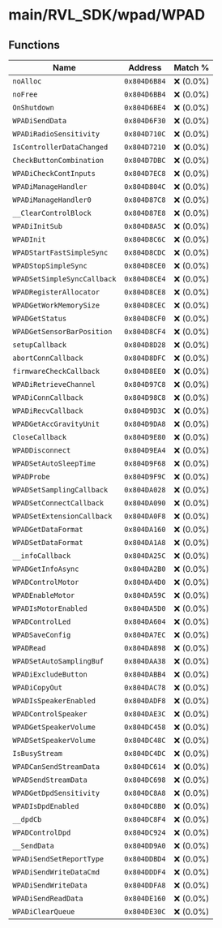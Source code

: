 # main/RVL_SDK/wpad/WPAD

## Functions

| Name | Address | Match % |
|------|---------|---------|
| `noAlloc` | `0x804D6B84` | :x: (0.0%) |
| `noFree` | `0x804D6BB4` | :x: (0.0%) |
| `OnShutdown` | `0x804D6BE4` | :x: (0.0%) |
| `WPADiSendData` | `0x804D6F30` | :x: (0.0%) |
| `WPADiRadioSensitivity` | `0x804D710C` | :x: (0.0%) |
| `IsControllerDataChanged` | `0x804D7210` | :x: (0.0%) |
| `CheckButtonCombination` | `0x804D7DBC` | :x: (0.0%) |
| `WPADiCheckContInputs` | `0x804D7EC8` | :x: (0.0%) |
| `WPADiManageHandler` | `0x804D804C` | :x: (0.0%) |
| `WPADiManageHandler0` | `0x804D87C8` | :x: (0.0%) |
| `__ClearControlBlock` | `0x804D87E8` | :x: (0.0%) |
| `WPADiInitSub` | `0x804D8A5C` | :x: (0.0%) |
| `WPADInit` | `0x804D8C6C` | :x: (0.0%) |
| `WPADStartFastSimpleSync` | `0x804D8CDC` | :x: (0.0%) |
| `WPADStopSimpleSync` | `0x804D8CE0` | :x: (0.0%) |
| `WPADSetSimpleSyncCallback` | `0x804D8CE4` | :x: (0.0%) |
| `WPADRegisterAllocator` | `0x804D8CE8` | :x: (0.0%) |
| `WPADGetWorkMemorySize` | `0x804D8CEC` | :x: (0.0%) |
| `WPADGetStatus` | `0x804D8CF0` | :x: (0.0%) |
| `WPADGetSensorBarPosition` | `0x804D8CF4` | :x: (0.0%) |
| `setupCallback` | `0x804D8D28` | :x: (0.0%) |
| `abortConnCallback` | `0x804D8DFC` | :x: (0.0%) |
| `firmwareCheckCallback` | `0x804D8EE0` | :x: (0.0%) |
| `WPADiRetrieveChannel` | `0x804D97C8` | :x: (0.0%) |
| `WPADiConnCallback` | `0x804D98C8` | :x: (0.0%) |
| `WPADiRecvCallback` | `0x804D9D3C` | :x: (0.0%) |
| `WPADGetAccGravityUnit` | `0x804D9DA8` | :x: (0.0%) |
| `CloseCallback` | `0x804D9E80` | :x: (0.0%) |
| `WPADDisconnect` | `0x804D9EA4` | :x: (0.0%) |
| `WPADSetAutoSleepTime` | `0x804D9F68` | :x: (0.0%) |
| `WPADProbe` | `0x804D9F9C` | :x: (0.0%) |
| `WPADSetSamplingCallback` | `0x804DA028` | :x: (0.0%) |
| `WPADSetConnectCallback` | `0x804DA090` | :x: (0.0%) |
| `WPADSetExtensionCallback` | `0x804DA0F8` | :x: (0.0%) |
| `WPADGetDataFormat` | `0x804DA160` | :x: (0.0%) |
| `WPADSetDataFormat` | `0x804DA1A8` | :x: (0.0%) |
| `__infoCallback` | `0x804DA25C` | :x: (0.0%) |
| `WPADGetInfoAsync` | `0x804DA2B0` | :x: (0.0%) |
| `WPADControlMotor` | `0x804DA4D0` | :x: (0.0%) |
| `WPADEnableMotor` | `0x804DA59C` | :x: (0.0%) |
| `WPADIsMotorEnabled` | `0x804DA5D0` | :x: (0.0%) |
| `WPADControlLed` | `0x804DA604` | :x: (0.0%) |
| `WPADSaveConfig` | `0x804DA7EC` | :x: (0.0%) |
| `WPADRead` | `0x804DA898` | :x: (0.0%) |
| `WPADSetAutoSamplingBuf` | `0x804DAA38` | :x: (0.0%) |
| `WPADiExcludeButton` | `0x804DABB4` | :x: (0.0%) |
| `WPADiCopyOut` | `0x804DAC78` | :x: (0.0%) |
| `WPADIsSpeakerEnabled` | `0x804DADF8` | :x: (0.0%) |
| `WPADControlSpeaker` | `0x804DAE3C` | :x: (0.0%) |
| `WPADGetSpeakerVolume` | `0x804DC458` | :x: (0.0%) |
| `WPADSetSpeakerVolume` | `0x804DC48C` | :x: (0.0%) |
| `IsBusyStream` | `0x804DC4DC` | :x: (0.0%) |
| `WPADCanSendStreamData` | `0x804DC614` | :x: (0.0%) |
| `WPADSendStreamData` | `0x804DC698` | :x: (0.0%) |
| `WPADGetDpdSensitivity` | `0x804DC8A8` | :x: (0.0%) |
| `WPADIsDpdEnabled` | `0x804DC8B0` | :x: (0.0%) |
| `__dpdCb` | `0x804DC8F4` | :x: (0.0%) |
| `WPADControlDpd` | `0x804DC924` | :x: (0.0%) |
| `__SendData` | `0x804DD9A0` | :x: (0.0%) |
| `WPADiSendSetReportType` | `0x804DDBD4` | :x: (0.0%) |
| `WPADiSendWriteDataCmd` | `0x804DDDF4` | :x: (0.0%) |
| `WPADiSendWriteData` | `0x804DDFA8` | :x: (0.0%) |
| `WPADiSendReadData` | `0x804DE160` | :x: (0.0%) |
| `WPADiClearQueue` | `0x804DE30C` | :x: (0.0%) |